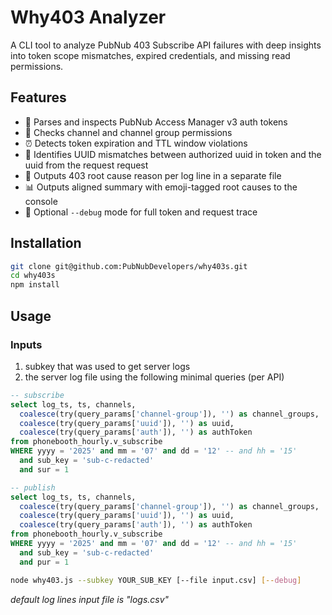 # Why403 Analyzer

A CLI tool to analyze PubNub 403 Subscribe API failures with deep insights into token scope mismatches, expired credentials, and missing read permissions.

## Features

- 🔐 Parses and inspects PubNub Access Manager v3 auth tokens
- 📡 Checks channel and channel group permissions
- ⏰ Detects token expiration and TTL window violations
- 🙅 Identifies UUID mismatches between authorized uuid in token and the uuid from the request request
- 📑 Outputs 403 root cause reason per log line in a separate file
- 📊 Outputs aligned summary with emoji-tagged root causes to the console
- 🐞 Optional `--debug` mode for full token and request trace

## Installation

```bash
git clone git@github.com:PubNubDevelopers/why403s.git
cd why403s
npm install
```

## Usage

### Inputs
1. subkey that was used to get server logs
2. the server log file using the following minimal queries (per API)
```sql
-- subscribe
select log_ts, ts, channels, 
  coalesce(try(query_params['channel-group']), '') as channel_groups,  
  coalesce(try(query_params['uuid']), '') as uuid, 
  coalesce(try(query_params['auth']), '') as authToken
from phonebooth_hourly.v_subscribe
WHERE yyyy = '2025' and mm = '07' and dd = '12' -- and hh = '15'
  and sub_key = 'sub-c-redacted'
  and sur = 1

-- publish
select log_ts, ts, channels, 
  coalesce(try(query_params['channel-group']), '') as channel_groups,  
  coalesce(try(query_params['uuid']), '') as uuid, 
  coalesce(try(query_params['auth']), '') as authToken
from phonebooth_hourly.v_subscribe
WHERE yyyy = '2025' and mm = '07' and dd = '12' -- and hh = '15'
  and sub_key = 'sub-c-redacted'
  and pur = 1
```

```bash
node why403.js --subkey YOUR_SUB_KEY [--file input.csv] [--debug]
```
_default log lines input file is "logs.csv"_

